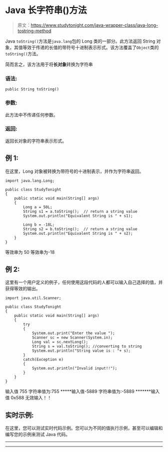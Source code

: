 # Java 长字符串()方法

> 原文：<https://www.studytonight.com/java-wrapper-class/java-long-tostring-method>

Java `toString()`方法是`java.lang`包的 Long 类的一部分。此方法返回 String 对象，其值等效于传递的长值的带符号十进制表示形式。该方法覆盖了`Object`类的`toString()`方法。

简而言之，该方法用于将**长对象**转换为字符串

### 语法:

```
public String toString() 
```

### 参数:

此方法中不传递任何参数。

### 返回:

返回长对象的字符串表示形式。

## 例 1:

在这里，Long 对象被转换为带符号的十进制表示，并作为字符串返回。

```
import java.lang.Long;

public class StudyTonight
{  
	public static void main(String[] args) 
	{  
		Long a = 50L;       
		String s1 = a.toString();  // return a string value 
		System.out.println("Equivalent String is " + s1);              

		Long b = -18L;            
		String s2 = b.toString();  // return a string value 
		System.out.println("Equivalent String is " + s2);  
	}  
}
```

等效串为 50
等效串为-18

## 例 2:

这里有一个用户定义的例子，任何使用这段代码的人都可以输入自己选择的值，并获得等效的输出。

```
import java.util.Scanner;  

public class StudyTonight
{  
	public static void main(String[] args) 
	{  
		try
		{
			System.out.print("Enter the value ");  
			Scanner sc = new Scanner(System.in);  
			Long val = sc.nextLong();  
			String s = val.toString(); //converting to string
			System.out.println("String value is : "+ s);  
		}
		catch(Exception e)
		{
			System.out.println("Invalid input!!");
		}
	}  
}
```

输入值 755
字符串值为:755
*****输入值-5889
字符串值为:-5889
*******输入值 0x588
无效输入！！

## 实时示例:

在这里，您可以测试实时代码示例。您可以为不同的值执行示例，甚至可以编辑和编写您的示例来测试 Java 代码。

* * *

* * *